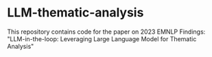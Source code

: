 # LLM-thematic-analysis
This repository contains code for the paper on 2023 EMNLP Findings: "LLM-in-the-loop: Leveraging Large Language Model for Thematic Analysis"
